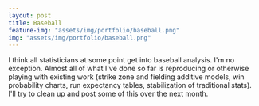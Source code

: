 ```yaml
---
layout: post
title: Baseball
feature-img: "assets/img/portfolio/baseball.png"
img: "assets/img/portfolio/baseball.png"
---
```


I think all statisticians at some point get into baseball analysis. I'm no exception. Almost all of what I've done so far is reproducing or otherwise playing with existing work (strike zone and fielding additive models, win probability charts, run expectancy tables, stabilization of traditional stats). I'll try to clean up and post some of this over the next month.
